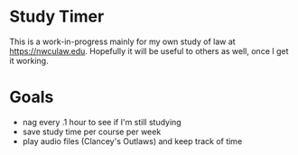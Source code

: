 # Study Timer

This is a work-in-progress mainly for my own study of law at <https://nwculaw.edu>. Hopefully it will be useful to others as well, once I get it working.

# Goals

* nag every .1 hour to see if I'm still studying
* save study time per course per week
* play audio files (Clancey's Outlaws) and keep track of time
